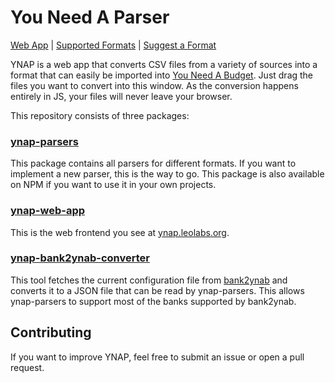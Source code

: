 # You Need A Parser

[Web App](https://ynap.leolabs.org) | [Supported Formats](https://ynap.leolabs.org/supported-formats/) | [Suggest a Format](https://github.com/leolabs/you-need-a-parser/issues/new?template=format_request.md)

YNAP is a web app that converts CSV files from a variety of sources into a format
that can easily be imported into [You Need A Budget](https://youneedabudget.com).
Just drag the files you want to convert into this window. As the conversion happens
entirely in JS, your files will never leave your browser.

This repository consists of three packages:

### [ynap-parsers](https://github.com/leolabs/you-need-a-parser/tree/master/packages/ynap-parsers)

This package contains all parsers for different formats. If you want to implement a
new parser, this is the way to go. This package is also available on NPM if you want
to use it in your own projects.

### [ynap-web-app](https://github.com/leolabs/you-need-a-parser/tree/master/packages/ynap-web-app)

This is the web frontend you see at [ynap.leolabs.org](https://ynap.leolabs.org).

### [ynap-bank2ynab-converter](https://github.com/leolabs/you-need-a-parser/tree/master/packages/ynap-bank2ynab-converter)

This tool fetches the current configuration file from [bank2ynab](https://github.com/bank2ynab/bank2ynab)
and converts it to a JSON file that can be read by ynap-parsers. This allows
ynap-parsers to support most of the banks supported by bank2ynab.

## Contributing

If you want to improve YNAP, feel free to submit an issue or open a pull request.
